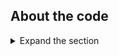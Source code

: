 ## About the code

<details>
 <summary>Expand the section</summary>

1. Consider adding [MSAL.NET Logging](https://docs.microsoft.com/azure/active-directory/develop/msal-logging-dotnet) to you project

1. In the `TodoListService` project,  which represents the web api, first the package `Microsoft.Identity.Web`is added from NuGet.

1. Starting with the **Startup.cs** file :

    * at the top of the file, the following using directory was added:

      ```CSharp
      using Microsoft.Identity.Web;
      ```

    * in the `ConfigureServices` method, the following code was added, replacing any existing `AddAuthentication()` code:

      ```CSharp
      services.AddMicrosoftIdentityWebApiAuthentication(Configuration);
      ```

    * `AddMicrosoftIdentityWebApiAuthentication()` protects the Web API by [validating Access tokens](https://docs.microsoft.com/azure/active-directory/develop/access-tokens#validating-tokens) sent tho this API. Check out [Protected web API: Code configuration](https://docs.microsoft.com/azure/active-directory/develop/scenario-protected-web-api-app-configuration) which explains the inner workings of this method in more detail.

    * There is a bit of code (commented) provided under this method that can be used to used do extended token validation and check for additional claims, such as:
      * check if the caller's tenant is in the allowed tenants list via the 'tid' claim (for multi-tenant applications)
      * check if the caller's account is homed or guest via the 'acct' optional claim
      * check if the caller belongs to right roles or groups via the 'roles' or 'groups' claim, respectively

    * Then in the controllers `TodoListController.cs`, the `[Authorize]` added on top of the class to protect this route.
    * Further in the controller, the [RequiredScopeOrAppPermission](https://github.com/AzureAD/microsoft-identity-web/wiki/web-apis#checking-for-scopes-or-app-permissions=) is used to list the scopes ([Delegated permissions](https://docs.microsoft.com/azure/active-directory/develop/v2-permissions-and-consent)), that the user should consent for, before the method can be called.  
    * The delegated permissions are checked inside `TodoListService\Controllers\ToDoListController.cs` in the following manner:

      ```CSharp
      [HttpGet]
      [RequiredScopeOrAppPermission(
        AcceptedScope = new string[] { "ToDoList.Read", "ToDoList.ReadWrite" },
        AcceptedAppPermission = new string[] { "ToDoList.Read.All", "ToDoList.ReadWrite.All" }
        )]
      public IEnumerable<Todo> Get()
      {
          if (IsUserToken())
          {
              // this is a request for all ToDo list items of a certain user.
              return TodoStore.Values.Where(x => x.Owner == _currentLoggedUser);
          }
          else
          {
              // Its an app calling with app permissions, so return all items across all users
              return TodoStore.Values;
          }
      }
      ```

      The code above demonstrates that to be able to reach a GET REST operation, the access token should contain AT LEAST ONE of the scopes listed inside parameter of [RequiredScopeOrAppPermission](https://github.com/AzureAD/microsoft-identity-web/wiki/web-apis#checking-for-scopes-or-app-permissions=) attribute
      Please note that while in this sample, the client app only works with *Delegated Permissions*,  the API's controller is designed to work with both *Delegated* and *Application* permissions.

      The **ToDoList.*.All** permissions are **Application PErmissions**.

      Here is another example from the same controller:

      ``` CSharp
      [HttpDelete("{id}")]
      [RequiredScopeOrAppPermission(
          AcceptedScope = new string[] { "ToDoList.ReadWrite" },
          AcceptedAppPermission = new string[] { "ToDoList.ReadWrite.All" })]
      public void Delete(int id)
      {
            if (IsUserToken())
            {
                // only delete if the ToDo list item belonged to this user
                if (TodoStore.Values.Any(x => x.Id == id && x.Owner == _currentLoggedUser))
                {
                    TodoStore.Remove(id);
                }
            }
            else
            {
                TodoStore.Remove(id);
            }
      }
      ```

      The above code demonstrates that to be able to execute the DELETE REST operation, the access token MUST contain the `ToDoList.ReadWrite` scope. Note that the called is not allowed to access this operation with just `ToDoList.Read` scope only.
      Also note of how we distinguish the **what** a user can delete. When there is a **ToDoList.ReadWrite.All** permission available, the user can delete **ANY** entity from the database,
      but with **ToDoList.ReadWrite**, the user can delete only their own entries.

### Initial scopes

Client [appsettings.json](../4-1-MyOrg/Client/appsettings.json) file contains `ToDoListScopes` key that is used in [startup.cs](../4-1-MyOrg/Client/Startup.cs#L46) to specify which initial scopes should be requested from Web API when refreshing the token:

```csharp
services.AddMicrosoftIdentityWebAppAuthentication(Configuration)
 .EnableTokenAcquisitionToCallDownstreamApi(Configuration.GetSection("TodoList:TodoListScopes")
 .Get<string>().Split(" ", System.StringSplitOptions.RemoveEmptyEntries))
 .AddInMemoryTokenCaches();
```

</details>